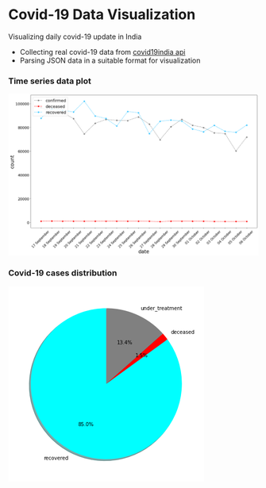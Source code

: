 # Covid-19 Data Visualization

<p> Visualizing daily covid-19 update in India </p>

<ul>
   <li>Collecting real covid-19 data from <a href="https://api.covid19india.org/">covid19india api</a></li>
   <li>Parsing JSON data in a suitable format for visualization</li>
</ul>

### Time series data plot

<img src="plots/time series.png">

### Covid-19 cases distribution

<img src="plots/distribution.png">
